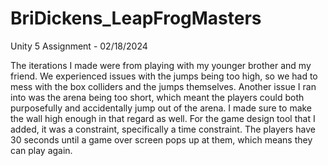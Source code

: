 # BriDickens_LeapFrogMasters

Unity 5 Assignment - 02/18/2024

The iterations I made were from playing with my younger brother and my friend. We experienced issues with the jumps being too high, so we had to mess with the box colliders and the jumps themselves. Another issue I ran into was the arena being too short, which meant the players could both purposefully and accidentally jump out of the arena. I made sure to make the wall high enough in that regard as well. For the game design tool that I added, it was a constraint, specifically a time constraint. The players have 30 seconds until a game over screen pops up at them, which means they can play again.
 
